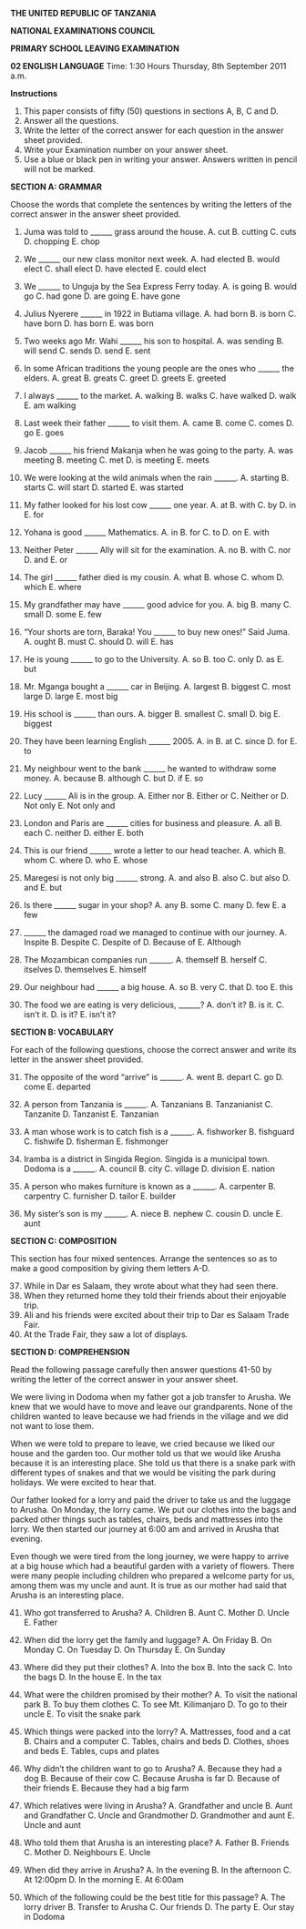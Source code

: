 **THE UNITED REPUBLIC OF TANZANIA**

**NATIONAL EXAMINATIONS COUNCIL**

**PRIMARY SCHOOL LEAVING EXAMINATION**

**02 ENGLISH LANGUAGE**
Time: 1:30 Hours
Thursday, 8th September 2011 a.m.

**Instructions**

1. This paper consists of fifty (50) questions in sections A, B, C and D.
2. Answer all the questions.
3. Write the letter of the correct answer for each question in the answer sheet provided.
4. Write your Examination number on your answer sheet.
5. Use a blue or black pen in writing your answer. Answers written in pencil will not be marked.

**SECTION A: GRAMMAR**

Choose the words that complete the sentences by writing the letters of the correct answer in the answer sheet provided.

1. Juma was told to ______ grass around the house.
   A. cut
   B. cutting
   C. cuts
   D. chopping
   E. chop

2. We ______ our new class monitor next week.
   A. had elected
   B. would elect
   C. shall elect
   D. have elected
   E. could elect

3. We ______ to Unguja by the Sea Express Ferry today.
   A. is going
   B. would go
   C. had gone
   D. are going
   E. have gone

4. Julius Nyerere ______ in 1922 in Butiama village.
   A. had born
   B. is born
   C. have born
   D. has born
   E. was born

5. Two weeks ago Mr. Wahi ______ his son to hospital.
   A. was sending
   B. will send
   C. sends
   D. send
   E. sent

6. In some African traditions the young people are the ones who ______ the elders.
   A. great
   B. greats
   C. greet
   D. greets
   E. greeted

7. I always ______ to the market.
   A. walking
   B. walks
   C. have walked
   D. walk
   E. am walking

8. Last week their father ______ to visit them.
   A. came
   B. come
   C. comes
   D. go
   E. goes

9. Jacob ______ his friend Makanja when he was going to the party.
   A. was meeting
   B. meeting
   C. met
   D. is meeting
   E. meets

10. We were looking at the wild animals when the rain ______.
   A. starting
   B. starts
   C. will start
   D. started
   E. was started

11. My father looked for his lost cow ______ one year.
   A. at
   B. with
   C. by
   D. in
   E. for

12. Yohana is good ______ Mathematics.
   A. in
   B. for
   C. to
   D. on
   E. with

13. Neither Peter ______ Ally will sit for the examination.
   A. no
   B. with
   C. nor
   D. and
   E. or

14. The girl ______ father died is my cousin.
   A. what
   B. whose
   C. whom
   D. which
   E. where

15. My grandfather may have ______ good advice for you.
   A. big
   B. many
   C. small
   D. some
   E. few

16. “Your shorts are torn, Baraka! You ______ to buy new ones!” Said Juma.
   A. ought
   B. must
   C. should
   D. will
   E. has

17. He is young ______ to go to the University.
   A. so
   B. too
   C. only
   D. as
   E. but

18. Mr. Mganga bought a ______ car in Beijing.
   A. largest
   B. biggest
   C. most large
   D. large
   E. most big

19. His school is ______ than ours.
   A. bigger
   B. smallest
   C. small
   D. big
   E. biggest

20. They have been learning English ______ 2005.
   A. in
   B. at
   C. since
   D. for
   E. to

21. My neighbour went to the bank ______ he wanted to withdraw some money.
   A. because
   B. although
   C. but
   D. if
   E. so

22. Lucy ______ Ali is in the group.
   A. Either nor
   B. Either or
   C. Neither or
   D. Not only
   E. Not only and

23. London and Paris are ______ cities for business and pleasure.
   A. all
   B. each
   C. neither
   D. either
   E. both

24. This is our friend ______ wrote a letter to our head teacher.
   A. which
   B. whom
   C. where
   D. who
   E. whose

25. Maregesi is not only big ______ strong.
   A. and also
   B. also
   C. but also
   D. and
   E. but

26. Is there ______ sugar in your shop?
   A. any
   B. some
   C. many
   D. few
   E. a few

27. ______ the damaged road we managed to continue with our journey.
   A. Inspite
   B. Despite
   C. Despite of
   D. Because of
   E. Although

28. The Mozambican companies run ______.
   A. themself
   B. herself
   C. itselves
   D. themselves
   E. himself

29. Our neighbour had ______ a big house.
   A. so
   B. very
   C. that
   D. too
   E. this

30. The food we are eating is very delicious, ______?
   A. don’t it?
   B. is it.
   C. isn’t it.
   D. is it?
   E. isn’t it?

**SECTION B: VOCABULARY**

For each of the following questions, choose the correct answer and write its letter in the answer sheet provided.

31. The opposite of the word “arrive” is ______.
   A. went
   B. depart
   C. go
   D. come
   E. departed

32. A person from Tanzania is ______.
   A. Tanzanians
   B. Tanzanianist
   C. Tanzanite
   D. Tanzanist
   E. Tanzanian

33. A man whose work is to catch fish is a ______.
   A. fishworker
   B. fishguard
   C. fishwife
   D. fisherman
   E. fishmonger

34. Iramba is a district in Singida Region. Singida is a municipal town. Dodoma is a ______.
   A. council
   B. city
   C. village
   D. division
   E. nation

35. A person who makes furniture is known as a ______.
   A. carpenter
   B. carpentry
   C. furnisher
   D. tailor
   E. builder

36. My sister’s son is my ______.
   A. niece
   B. nephew
   C. cousin
   D. uncle
   E. aunt

**SECTION C: COMPOSITION**

This section has four mixed sentences. Arrange the sentences so as to make a good composition by giving them letters A-D.

37. While in Dar es Salaam, they wrote about what they had seen there.
38. When they returned home they told their friends about their enjoyable trip.
39. Ali and his friends were excited about their trip to Dar es Salaam Trade Fair.
40. At the Trade Fair, they saw a lot of displays.

**SECTION D: COMPREHENSION**

Read the following passage carefully then answer questions 41-50 by writing the letter of the correct answer in your answer sheet.

We were living in Dodoma when my father got a job transfer to Arusha. We knew that we would have to move and leave our grandparents. None of the children wanted to leave because we had friends in the village and we did not want to lose them.

When we were told to prepare to leave, we cried because we liked our house and the garden too. Our mother told us that we would like Arusha because it is an interesting place. She told us that there is a snake park with different types of snakes and that we would be visiting the park during holidays. We were excited to hear that.

Our father looked for a lorry and paid the driver to take us and the luggage to Arusha. On Monday, the lorry came. We put our clothes into the bags and packed other things such as tables, chairs, beds and mattresses into the lorry. We then started our journey at 6:00 am and arrived in Arusha that evening.

Even though we were tired from the long journey, we were happy to arrive at a big house which had a beautiful garden with a variety of flowers. There were many people including children who prepared a welcome party for us, among them was my uncle and aunt. It is true as our mother had said that Arusha is an interesting place.

41. Who got transferred to Arusha?
   A. Children
   B. Aunt
   C. Mother
   D. Uncle
   E. Father

42. When did the lorry get the family and luggage?
   A. On Friday
   B. On Monday
   C. On Tuesday
   D. On Thursday
   E. On Sunday

43. Where did they put their clothes?
   A. Into the box
   B. Into the sack
   C. Into the bags
   D. In the house
   E. In the tax

44. What were the children promised by their mother?
   A. To visit the national park
   B. To buy them clothes
   C. To see Mt. Kilimanjaro
   D. To go to their uncle
   E. To visit the snake park

45. Which things were packed into the lorry?
   A. Mattresses, food and a cat
   B. Chairs and a computer
   C. Tables, chairs and beds
   D. Clothes, shoes and beds
   E. Tables, cups and plates

46. Why didn’t the children want to go to Arusha?
   A. Because they had a dog
   B. Because of their cow
   C. Because Arusha is far
   D. Because of their friends
   E. Because they had a big farm

47. Which relatives were living in Arusha?
   A. Grandfather and uncle
   B. Aunt and Grandfather
   C. Uncle and Grandmother
   D. Grandmother and aunt
   E. Uncle and aunt

48. Who told them that Arusha is an interesting place?
   A. Father
   B. Friends
   C. Mother
   D. Neighbours
   E. Uncle

49. When did they arrive in Arusha?
   A. In the evening
   B. In the afternoon
   C. At 12:00pm
   D. In the morning
   E. At 6:00am

50. Which of the following could be the best title for this passage?
   A. The lorry driver
   B. Transfer to Arusha
   C. Our friends
   D. The party
   E. Our stay in Dodoma